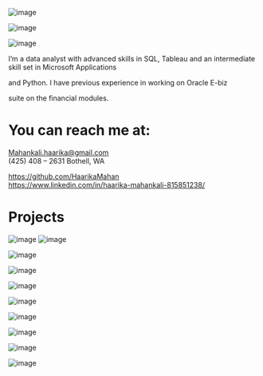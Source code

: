 ![image](https://user-images.githubusercontent.com/107511180/181687546-0ca993bc-f93f-4ef0-bef1-4cd6ab261f3f.png)


![image](https://user-images.githubusercontent.com/107511180/181715936-4a7b7b57-6384-4ff0-9ef2-75d86f72859a.png)

![image](https://user-images.githubusercontent.com/107511180/181716702-8fde9109-17ea-4f05-b3c1-0f34f6d67854.png)

I’m a data analyst with advanced skills in 
SQL, Tableau and an intermediate skill set in Microsoft Applications

and Python. I have previous experience in working on Oracle E-biz 

suite on the financial modules.




# You can reach me at:

Mahankali.haarika@gmail.com      
(425) 408 – 2631 Bothell, WA

 https://github.com/HaarikaMahan                    
 https://www.linkedin.com/in/haarika-mahankali-815851238/    
 

# Projects

![image](https://user-images.githubusercontent.com/107511180/181689469-fad0b1d9-ef9d-4b79-8b54-7b8f52a6ec7e.png)
![image](https://user-images.githubusercontent.com/107511180/181728992-357dbbdf-72cf-40f8-8e48-38a369163319.png)

![image](https://user-images.githubusercontent.com/107511180/181727784-dca9783c-ebf0-417e-b29b-a9e0dfcfa298.png)

![image](https://user-images.githubusercontent.com/107511180/181727841-fd53dc6c-2366-4652-8078-df781ac44bb2.png)

![image](https://user-images.githubusercontent.com/107511180/181728076-8635dd25-99bf-47a2-8643-2e43ec7ccc3c.png)

![image](https://user-images.githubusercontent.com/107511180/181731073-3ea54312-4b2b-4167-a213-85c1ff55449a.png)

![image](https://user-images.githubusercontent.com/107511180/181732916-0b9347f8-284d-4a34-830f-8907eb77f40f.png)

![image](https://user-images.githubusercontent.com/107511180/181733240-e4f8dbf2-9408-4890-9023-7ecd6a088132.png)

![image](https://user-images.githubusercontent.com/107511180/181735562-d886a324-18da-4b01-bb63-8ab0473d8a7b.png)

![image](https://user-images.githubusercontent.com/107511180/181736500-1241f447-4f48-445e-bcab-47796d9072ec.png)













